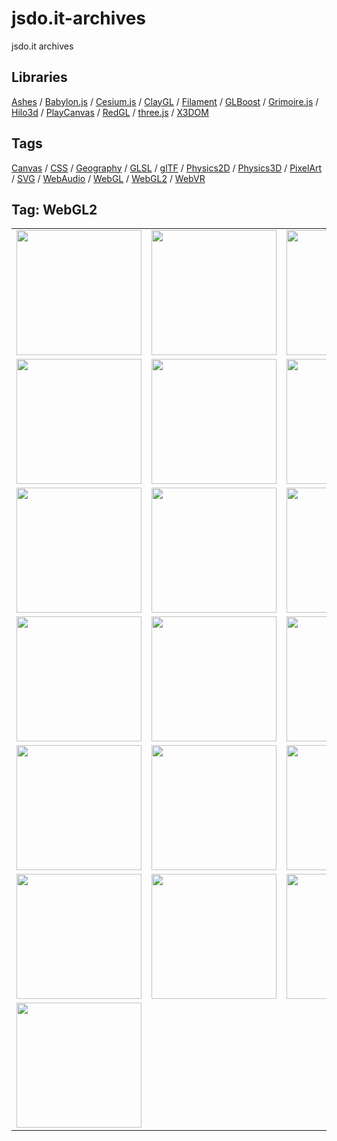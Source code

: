 # jsdo.it-archives
jsdo.it archives

## Libraries

[Ashes](../ashes) / [Babylon.js](../babylon.js) / [Cesium.js](../cesium.js) / [ClayGL](../claygl) / [Filament](../filament) / [GLBoost](../glboost)  / [Grimoire.js](../grimoire.js) / [Hilo3d](../hilo3d) / [PlayCanvas](../playcanvas) / [RedGL](../redgl) / [three.js](../three.js) / [X3DOM](../x3dom)

## Tags

[Canvas](../canvas) / [CSS](../css) / [Geography](../geography) / [GLSL](../glsl) / [glTF](../gltf) / [Physics2D](../physics2d) / [Physics3D](../physics3d) / [PixelArt](../pixelart) / [SVG](../svg) / [WebAudio](../webaudio) / [WebGL](../webgl) / [WebGL2](../webgl2) / [WebVR](../webvr)

## Tag: WebGL2

<table>
<tr>
<td><a href="https://cx20.github.io/jsdo.it-archives/cx20/tYEN" title="[簡易版] WebGL 2.0 を試してみるテスト"><img src="https://cx20.github.io/jsdo.it-archives/screenshot/tYEN.jpg" width="200" height="200"></a></td>
<td><a href="https://cx20.github.io/jsdo.it-archives/cx20/yNd0" title="[簡易版] WebGL 2.0 で三角形に色を付けてみるテスト"><img src="https://cx20.github.io/jsdo.it-archives/screenshot/yNd0.jpg" width="200" height="200"></a></td>
<td><a href="https://cx20.github.io/jsdo.it-archives/cx20/k8ar" title="[簡易版] WebGL 2.0 で四角形に色を付けてみるテスト"><img src="https://cx20.github.io/jsdo.it-archives/screenshot/k8ar.jpg" width="200" height="200"></a></td>
<td><a href="https://cx20.github.io/jsdo.it-archives/cx20/gMEb" title="[簡易版] WebGL 2.0 で立方体を回転させてみるテスト"><img src="https://cx20.github.io/jsdo.it-archives/screenshot/gMEb.jpg" width="200" height="200"></a></td>
</tr>
<tr>
<td><a href="https://cx20.github.io/jsdo.it-archives/cx20/6Hfz" title="[簡易版] WebGL 2.0 でテクスチャ付き立方体を回転させてみるテスト"><img src="https://cx20.github.io/jsdo.it-archives/screenshot/6Hfz.jpg" width="200" height="200"></a></td>
<td><a href="https://cx20.github.io/jsdo.it-archives/cx20/nOdk" title="[簡易版] WebGL 2.0 でテクスチャ付き立方体を回転させてみるテスト（VAO編）"><img src="https://cx20.github.io/jsdo.it-archives/screenshot/nOdk.jpg" width="200" height="200"></a></td>
<td><a href="https://cx20.github.io/jsdo.it-archives/cx20/pEUk" title="[簡易版] WebGL 2.0 でドット絵を描いてみるテスト（gl.POINTS 編）"><img src="https://cx20.github.io/jsdo.it-archives/screenshot/pEUk.jpg" width="200" height="200"></a></td>
<td><a href="https://cx20.github.io/jsdo.it-archives/cx20/p9w5z" title="[簡易版] WebGL 2.0 でドット絵を描いてみるテスト（gl.LINES 編）"><img src="https://cx20.github.io/jsdo.it-archives/screenshot/p9w5z.jpg" width="200" height="200"></a></td>
</tr>
<tr>
<td><a href="https://cx20.github.io/jsdo.it-archives/cx20/fe6J" title="[簡易版] WebGL 2.0 で立体ドット絵を描いてみるテスト（gl.LINES 編）"><img src="https://cx20.github.io/jsdo.it-archives/screenshot/fe6J.jpg" width="200" height="200"></a></td>
<td><a href="https://cx20.github.io/jsdo.it-archives/cx20/5qny" title="[簡易版] WebGL 2.0 で立体ドット絵を描いてみるテスト（gl.TRIANGLES編）"><img src="https://cx20.github.io/jsdo.it-archives/screenshot/5qny.jpg" width="200" height="200"></a></td>
<td><a href="https://cx20.github.io/jsdo.it-archives/cx20/8MNZ" title="[簡易版] WebGL 2.0 で立体ドット絵を描いてみるテスト（instanced arrays 編）"><img src="https://cx20.github.io/jsdo.it-archives/screenshot/8MNZ.jpg" width="200" height="200"></a></td>
<td><a href="https://cx20.github.io/jsdo.it-archives/cx20/nVDx" title="ドミノっぽくドット絵を作るテスト(WebGL2 + Oimo.js)"><img src="https://cx20.github.io/jsdo.it-archives/screenshot/nVDx.jpg" width="200" height="200"></a></td>
</tr>
<tr>
<td><a href="https://cx20.github.io/jsdo.it-archives/cx20/gNp6" title="forked: Domino (WebGL2 + Oimo.js)"><img src="https://cx20.github.io/jsdo.it-archives/screenshot/gNp6.jpg" width="200" height="200"></a></td>
<td><a href="https://cx20.github.io/jsdo.it-archives/cx20/mxCK" title="forked: Waterfall (WebGL2 + Oimo.js)"><img src="https://cx20.github.io/jsdo.it-archives/screenshot/mxCK.jpg" width="200" height="200"></a></td>
<td><a href="https://cx20.github.io/jsdo.it-archives/cx20/p1cf" title="forked: Suikafall (WebGL2 + Oimo.js)"><img src="https://cx20.github.io/jsdo.it-archives/screenshot/p1cf.jpg" width="200" height="200"></a></td>
<td><a href="https://cx20.github.io/jsdo.it-archives/cx20/rIbm" title="消しゴムを落下させてみるテスト (WebGL2 + Oimo.js)"><img src="https://cx20.github.io/jsdo.it-archives/screenshot/rIbm.jpg" width="200" height="200"></a></td>
</tr>
<tr>
<td><a href="https://cx20.github.io/jsdo.it-archives/cx20/en7l" title="forked: WebGL 2 Samples - draw_instanced"><img src="https://cx20.github.io/jsdo.it-archives/screenshot/en7l.jpg" width="200" height="200"></a></td>
<td><a href="https://cx20.github.io/jsdo.it-archives/cx20/UfrM" title="forked: WebGL 2 Samples - texture_vertex"><img src="https://cx20.github.io/jsdo.it-archives/screenshot/UfrM.jpg" width="200" height="200"></a></td>
<td><a href="https://cx20.github.io/jsdo.it-archives/cx20/MQlg" title="forked: WebGL 2 Samples - texture_lod"><img src="https://cx20.github.io/jsdo.it-archives/screenshot/MQlg.jpg" width="200" height="200"></a></td>
<td><a href="https://cx20.github.io/jsdo.it-archives/cx20/YI0B" title="forked: WebGL 2 Samples - texture_2d_array"><img src="https://cx20.github.io/jsdo.it-archives/screenshot/YI0B.jpg" width="200" height="200"></a></td>
</tr>
<tr>
<td><a href="https://cx20.github.io/jsdo.it-archives/cx20/9OoF" title="forked: WebGL 2 Instancing"><img src="https://cx20.github.io/jsdo.it-archives/screenshot/9OoF.jpg" width="200" height="200"></a></td>
<td><a href="https://cx20.github.io/jsdo.it-archives/cx20/sflW" title="forked: WebGL 2 Crowds"><img src="https://cx20.github.io/jsdo.it-archives/screenshot/sflW.jpg" width="200" height="200"></a></td>
<td><a href="https://cx20.github.io/jsdo.it-archives/cx20/GUz8" title="消しゴムを落下させてみるテスト (WebGL拡張 + Oimo.js)"><img src="https://cx20.github.io/jsdo.it-archives/screenshot/GUz8.jpg" width="200" height="200"></a></td>
<td><a href="https://cx20.github.io/jsdo.it-archives/cx20/09wC" title="将棋の駒を落下させてみるテスト (WebGL拡張 + Oimo.js)"><img src="https://cx20.github.io/jsdo.it-archives/screenshot/09wC.jpg" width="200" height="200"></a></td>
</tr>
<tr>
<td><a href="https://cx20.github.io/jsdo.it-archives/cx20/u9rQ" title="ドミノっぽくドット絵を作るテスト(WebGL拡張 + Oimo.js)"><img src="https://cx20.github.io/jsdo.it-archives/screenshot/u9rQ.jpg" width="200" height="200"></a></td>
<td></td>
<td></td>
<td></td>
</tr>
</table>
